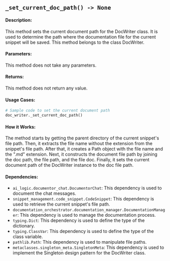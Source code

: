 ## `_set_current_doc_path() -> None`

#### Description:
This method sets the current document path for the DocWriter class. It is used to determine the path where the documentation file for the current snippet will be saved. This method belongs to the class DocWriter.

#### Parameters:
This method does not take any parameters.

#### Returns:
This method does not return any value.

#### Usage Cases:

```python
# Sample code to set the current document path
doc_writer._set_current_doc_path()
```

#### How it Works:
The method starts by getting the parent directory of the current snippet's file path. Then, it extracts the file name without the extension from the snippet's file path. After that, it creates a Path object with the file name and the ".md" extension. Next, it constructs the document file path by joining the doc path, the file path, and the file doc. Finally, it sets the current document path of the DocWriter instance to the doc file path.

#### Dependencies:
- `ai_logic.documentor_chat.DocumentorChat`: This dependency is used to document the chat messages.
- `snippet_management.code_snippet.CodeSnippet`: This dependency is used to retrieve the current snippet's file path.
- `documentation_orchestrator.documentation_manager.DocumentationManager`: This dependency is used to manage the documentation process.
- `typing.Dict`: This dependency is used to define the type of the dictionary.
- `typing.ClassVar`: This dependency is used to define the type of the class variable.
- `pathlib.Path`: This dependency is used to manipulate file paths.
- `metaclasses.singleton_meta.SingletonMeta`: This dependency is used to implement the Singleton design pattern for the DocWriter class.